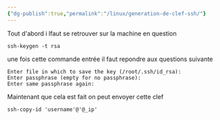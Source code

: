 ```yaml
---
{"dg-publish":true,"permalink":"/linux/generation-de-clef-ssh/"}
---
```


Tout d'abord i lfaut se retrouver sur la machine en question 
```Shell
ssh-keygen -t rsa
```
une fois cette commande entrée il faut repondre aux questions suivante 
```Shell
Enter file in which to save the key (/root/.ssh/id_rsa):
Enter passphrase (empty for no passphrase):
Enter same passphrase again:
```

Maintenant que cela est fait on peut envoyer cette clef 
```Shell
ssh-copy-id 'username'@'@_ip'
```